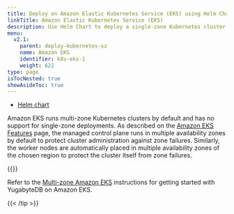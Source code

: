 ```yaml
---
title: Deploy on Amazon Elastic Kubernetes Service (EKS) using Helm Chart
linkTitle: Amazon Elastic Kubernetes Service (EKS)
description: Use Helm Chart to deploy a single-zone Kubernetes cluster on Amazon Elastic Kubernetes Service (EKS).
menu:
  v2.1:
    parent: deploy-kubernetes-sz
    name: Amazon EKS
    identifier: k8s-eks-1
    weight: 622
type: page
isTocNested: true
showAsideToc: true
---
```



<ul class="nav nav-tabs-alt nav-tabs-yb">
  <li >
    <a href="/latest/deploy/kubernetes/single-zone/eks/helm-chart" class="nav-link active">
      <i class="fas fa-cubes" aria-hidden="true"></i>
      Helm chart
    </a>
  </li>
</ul>

Amazon EKS runs multi-zone Kubernetes clusters by default and has no support for single-zone deployments. As described on the [Amazon EKS Features](https://aws.amazon.com/eks/features/) page, the managed control plane runs in multiple availability zones by default to protect cluster administration against zone failures. Similarly, the worker nodes are automatically placed in multiple availability zones of the chosen region to protect the cluster itself from zone failures.


{{<tip title="Next step" >}}

Refer to the [Multi-zone Amazon EKS](../../../multi-zone/eks/helm-chart/) instructions for getting started with YugabyteDB on Amazon EKS.

{{< /tip >}}



